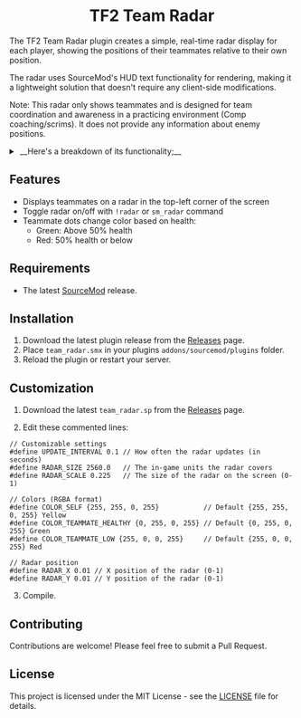 <h1 align="center">TF2 Team Radar</h1>

The TF2 Team Radar plugin creates a simple, real-time radar display for each player, showing the positions of their teammates relative to their own position. 

The radar uses SourceMod's HUD text functionality for rendering, making it a lightweight solution that doesn't require any client-side modifications.

Note: This radar only shows teammates and is designed for team coordination and awareness in a practicing environment (Comp coaching/scrims). It does not provide any information about enemy positions.

<details>
<summary>‎ __Here's a breakdown of its functionality;__ </summary>

1. **Initialization**: When a player connects, the radar is automatically enabled for them.

2. **Regular Updates**: The plugin updates the radar display at regular intervals (default: every 0.1 seconds).

3. **Player Position Calculation**: For each update, the plugin:
   - Gets the position and angle of the player
   - Calculates the relative positions of all teammates

4. **Radar Display**: The plugin then:
   - Creates a radar background in the top-left corner of the screen
   - Represents the player as a yellow up-facing arrow (▲) in the center of the radar
   - Shows teammates as dots on this radar
   - Teammate dots are green when above 50% health, and red when at or below 50% health

5. **Rotation**: The radar rotates based on the player's view angle, ensuring that "up" on the radar always corresponds to the direction the player is facing.

6. **Range Limitation**: Only teammates within a certain range (default: 2560 game units) are displayed on the radar.

</details>

## Features

- Displays teammates on a radar in the top-left corner of the screen
- Toggle radar on/off with `!radar` or `sm_radar` command
- Teammate dots change color based on health:
  - Green: Above 50% health
  - Red: 50% health or below

## Requirements

- The latest [SourceMod](https://www.sourcemod.net/downloads.php) release.

## Installation

1. Download the latest plugin release from the [Releases](https://github.com/vexx-sm/tf2-team-radar/releases) page.
2. Place `team_radar.smx` in your plugins `addons/sourcemod/plugins` folder.
3. Reload the plugin or restart your server.

## Customization

1. Download the latest `team_radar.sp` from the [Releases](https://github.com/vexx-sm/tf2-team-radar/releases) page.

2. Edit these commented lines:

```
// Customizable settings
#define UPDATE_INTERVAL 0.1 // How often the radar updates (in seconds)
#define RADAR_SIZE 2560.0 	// The in-game units the radar covers
#define RADAR_SCALE 0.225 	// The size of the radar on the screen (0-1)

// Colors (RGBA format)
#define COLOR_SELF {255, 255, 0, 255} 			// Default {255, 255, 0, 255} Yellow
#define COLOR_TEAMMATE_HEALTHY {0, 255, 0, 255} // Default {0, 255, 0, 255} Green
#define COLOR_TEAMMATE_LOW {255, 0, 0, 255} 	// Default {255, 0, 0, 255} Red

// Radar position
#define RADAR_X 0.01 // X position of the radar (0-1)
#define RADAR_Y 0.01 // Y position of the radar (0-1)
```


3. Compile.

## Contributing

Contributions are welcome! Please feel free to submit a Pull Request.

## License

This project is licensed under the MIT License - see the [LICENSE](LICENSE) file for details.
